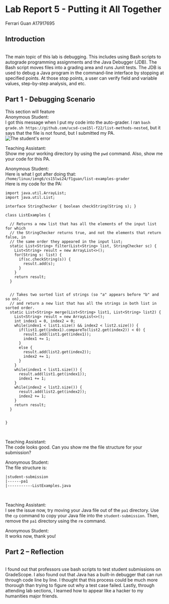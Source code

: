 # Lab Report 5 - Putting it All Together
Ferrari Guan A17917695

## Introduction

<br />
The main topic of this lab is debugging. This includes using Bash scripts to autograde programming assignments and the Java Debugger (JDB). The Bash script moves files into a grading area and runs Junit tests. The JDB is used to debug a Java program in the command-line interface by stopping at specified points. At those stop points, a user can verify field and variable values, step-by-step analysis, and etc. 

## Part 1 - Debugging Scenario 
This section will feature 
<br /> 
Anonymous Student:
<br />
I got this message when I put my code into the auto-grader. I ran ```bash grade.sh https://github.com/ucsd-cse15l-f22/list-methods-nested```, but it says that the file is not found, but I submitted my PA.
<br />
![The student's error](https://b2bomber2.github.io/cse15l-lab-reports/Photos/lab5-1.png) <br />

Teaching Assistant:
<br />
Show me your working directory by using the ```pwd``` command. Also, show me your code for this PA. 
<br />

Anonymous Student: 
<br />
Here is what I got after doing that:
```/home/linux/ieng6/cs15lwi24/f1guan/list-examples-grader``` <br />
Here is my code for the PA: 
```
import java.util.ArrayList;
import java.util.List;

interface StringChecker { boolean checkString(String s); }

class ListExamples {

  // Returns a new list that has all the elements of the input list for which
  // the StringChecker returns true, and not the elements that return false, in
  // the same order they appeared in the input list;
  static List<String> filter(List<String> list, StringChecker sc) {
    List<String> result = new ArrayList<>();
    for(String s: list) {
      if(sc.checkString(s)) {
        result.add(s);
      }
    }
    return result;
  }


  // Takes two sorted list of strings (so "a" appears before "b" and so on),
  // and return a new list that has all the strings in both list in sorted order.
  static List<String> merge(List<String> list1, List<String> list2) {
    List<String> result = new ArrayList<>();
    int index1 = 0, index2 = 0;
    while(index1 < list1.size() && index2 < list2.size()) {
      if(list1.get(index1).compareTo(list2.get(index2)) < 0) {
        result.add(list1.get(index1));
        index1 += 1;
      }
      else {
        result.add(list2.get(index2));
        index2 += 1;
      }
    }
    while(index1 < list1.size()) {
      result.add(list1.get(index1));
      index1 += 1;
    }
    while(index2 < list2.size()) {
      result.add(list2.get(index2));
      index2 += 1;
    }
    return result;
  }


}
```
<br />

Teaching Assistant: 
<br />
The code looks good. Can you show me the file structure for your submission? 
<br />

Anonymous Student: 
<br />
The file structure is: 
```
|student-submission
|------pa1
|-----------ListExamples.java
```
<br />

Teaching Assistant: 
<br />
I see the issue now, try moving your Java file out of the ```pa1``` directory. Use the ```cp``` command to copy your Java file into the ```student-submission```. Then, remove the ```pa1``` directory using the ```rm``` command. 
<br />

Anonymous Student: 
<br />
It works now, thank you!
<br />

## Part 2 – Reflection 

<br />
I found out that professors use bash scripts to test student submissions on GradeScope. I also found out that Java has a built-in debugger that can run through code line by line. I thought that this process could be much more thorough than trying to figure out why a test case failed. Lastly, through attending lab sections, I learned how to appear like a hacker to my humanities major friends. 
